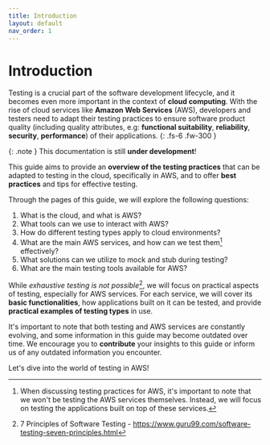 ```yaml
---
title: Introduction
layout: default
nav_order: 1
---
```

# Introduction

Testing is a crucial part of the software development lifecycle, and it becomes even more important in the context of **cloud computing**. With the rise of cloud services like **Amazon Web Services** (AWS), developers and testers need to adapt their testing practices to ensure software product quality (including quality attributes, e.g: **functional suitability**, **reliability**, **security**, **performance**) of their applications.
{: .fs-6 .fw-300 }

{: .note }
This documentation is still **under development**!

This guide aims to provide an **overview of the testing practices** that can be adapted to testing in the cloud, specifically in AWS, and to offer **best practices** and tips for effective testing.

Through the pages of this guide, we will explore the following questions:
1. What is the cloud, and what is AWS?
2. What tools can we use to interact with AWS?
3. How do different testing types apply to cloud environments?
4. What are the main AWS services, and how can we test them[^1] effectively?
5. What solutions can we utilize to mock and stub during testing?
6. What are the main testing tools available for AWS?

While *exhaustive testing is not possible*[^2], we will focus on practical aspects of testing, especially for AWS services. For each service, we will cover its **basic functionalities**, how applications built on it can be tested, and provide **practical examples of testing types** in use.

It's important to note that both testing and AWS services are constantly evolving, and some information in this guide may become outdated over time. We encourage you to **contribute** your insights to this guide or inform us of any outdated information you encounter.

Let's dive into the world of testing in AWS!

[^1]: When discussing testing practices for AWS, it's important to note that we won't be testing the AWS services themselves. Instead, we will focus on testing the applications built on top of these services.
[^2]: 7 Principles of Software Testing - <https://www.guru99.com/software-testing-seven-principles.html>
